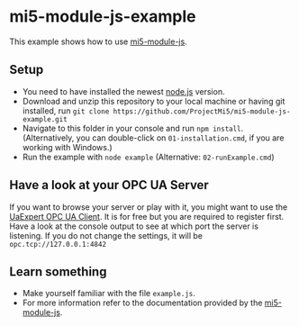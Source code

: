 # mi5-module-js-example
This example shows how to use [mi5-module-js](https://github.com/ProjectMi5/mi5-module-js).

## Setup

* You need to have installed the newest [node.js](https://nodejs.org/en/) version.
* Download and unzip this repository to your local machine or having git installed, run
```git clone https://github.com/ProjectMi5/mi5-module-js-example.git```
* Navigate to this folder in your console and run `npm install`. (Alternatively, you can double-click on `01-installation.cmd`, if you are working with Windows.)
* Run the example with `node example` (Alternative: `02-runExample.cmd`)

## Have a look at your OPC UA Server

If you want to browse your server or play with it, you might want to use the [UaExpert OPC UA Client](https://www.unified-automation.com/downloads/opc-ua-clients.html). It is for free but you are required to register first. Have a look at the console output to see at which port the server is listening. If you do not change the settings, it will be `opc.tcp://127.0.0.1:4842`

## Learn something

* Make yourself familiar with the file `example.js`.
* For more information refer to the documentation provided by the [mi5-module-js](https://github.com/ProjectMi5/mi5-module-js).


